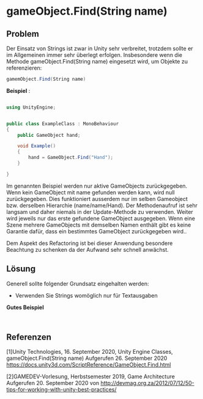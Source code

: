 # gameObject.Find(String name)

## Problem

Der Einsatz von Strings ist zwar in Unity sehr verbreitet, trotzdem sollte er im Allgemeinen immer sehr überlegt erfolgen.
Insbesondere wenn die Methode gameObject.Find(String name) eingesetzt wird, um Objekte zu referenzieren:

```csharp
gamemObject.Find(String name)
```

**Beispiel** :
```csharp

using UnityEngine;


public class ExampleClass : MonoBehaviour
{
    public GameObject hand;

    void Example()
    {
        hand = GameObject.Find("Hand");
    }

}
```

Im genannten Beispiel werden nur aktive GameObjects zurückgegeben. Wenn kein GameObject mit name gefunden werden kann, wird null zurückgegeben.
Dies funktioniert ausserdem nur im selben Gameobject bzw. derselben Hierarchie (name/name/Hand).
Der Methodenaufruf ist sehr langsam und daher niemals in der Update-Methode zu verwenden.
Weiter wird jeweils nur das erste gefundene GameObject ausgegeben. Wenn eine Szene mehrere GameObjects mit demselben Namen enthält gibt es keine Garantie dafür, dass ein bestimmtes GameObject zurückgegeben wird..


Dem Aspekt des Refactoring ist bei dieser Anwendung  besondere Beachtung zu schenken da der Aufwand sehr schnell anwächst.  


## Lösung

Generell sollte folgender Grundsatz eingehalten werden:

* Verwenden Sie Strings womöglich nur für Textausgaben


**Gutes Beispiel**
```csharp



```


## Referenzen

[1]Unity Technologies, 16. September 2020, Unity Engine Classes, gameObject.Find(String name)
Aufgerufen 26. September 2020 https://docs.unity3d.com/ScriptReference/GameObject.Find.html

[2]GAMEDEV-Vorlesung, Herbstsemester 2019, Game Architecture
Aufgerufen 20. September 2020 von http://devmag.org.za/2012/07/12/50-tips-for-working-with-unity-best-practices/


